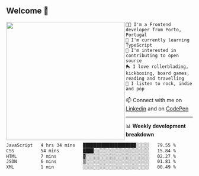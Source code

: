 ## Welcome 👋

<img align="left" src="https://github.com/saraiovieira/saraiovieira/assets/74243584/32f0e061-fcbb-45fe-8361-571943f17664" width="320"/>

```
👩‍💻 I'm a Frontend developer from Porto, Portugal
🌱 I'm currently learning TypeScript
🚩 I'm interested in contributing to open source
🛼 I love rollerblading, kickboxing, board games, reading and travelling
🎵 I listen to rock, indie and pop
```
📫 Connect with me on [Linkedin](https://www.linkedin.com/in/sara-vieira-frontend-developer/) and on [CodePen](https://codepen.io/saraiovieira)

-------

📊 **Weekly development breakdown**

<!--START_SECTION:waka-->

```txt
JavaScript   4 hrs 34 mins   ████████████████████░░░░░   79.55 %
CSS          54 mins         ████░░░░░░░░░░░░░░░░░░░░░   15.84 %
HTML         7 mins          ▓░░░░░░░░░░░░░░░░░░░░░░░░   02.27 %
JSON         6 mins          ▒░░░░░░░░░░░░░░░░░░░░░░░░   01.81 %
XML          1 min           ░░░░░░░░░░░░░░░░░░░░░░░░░   00.49 %
```

<!--END_SECTION:waka-->
